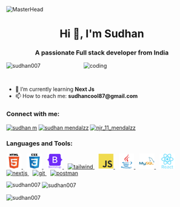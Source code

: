 ![MasterHead](https://media0.giphy.com/media/KAvSc40hSg17F1Z446/100.webp?cid=ecf05e47syvhyohyo6p8jivkrsdivjtwf93ztvcanmqiu3og&ep=v1_gifs_search&rid=100.webp&ct=g)

<h1 align="center">Hi 👋, I'm Sudhan</h1>
<h3 align="center">A passionate Full stack developer from India</h3>
<img
  align="right"
  alt="coding"
  width="300"
  src="https://media2.giphy.com/media/v1.Y2lkPTc5MGI3NjExZDE4Y3FoZnN6NGFuZG94YnlrNmY1cWhvYnFnaTY3NjNhZ3lzamtjNSZlcD12MV9pbnRlcm5hbF9naWZfYnlfaWQmY3Q9Zw/HLB0nLA36GCCo6JuB5/giphy.gif"
/>
<p align="left">
  <img
    src="https://komarev.com/ghpvc/?username=sudhan007&label=Profile%20views&color=0e75b6&style=flat"
    alt="sudhan007"
  />
</p>

<p align="left">
  <a href="https://twitter.com/" target="blank"
    ><img
      src="https://img.shields.io/twitter/follow/?logo=twitter&style=for-the-badge"
      alt=""
  /></a>
</p>

<ul>
  <li>🌱 I’m currently learning <strong>Next Js</strong></li>
  <li>📫 How to reach me: <strong>sudhancool87@gmail.com</strong></li>
</ul>


<h3 align="left">Connect with me:</h3>
<p align="left">
  <a href="https://linkedin.com/in/sudhan m" target="blank"
    ><img
      align="center"
      src="https://raw.githubusercontent.com/rahuldkjain/github-profile-readme-generator/master/src/images/icons/Social/linked-in-alt.svg"
      alt="sudhan m"
      height="30"
      width="40"
  /></a>
  <a href="https://fb.com/sudhan mendalzz" target="blank"
    ><img
      align="center"
      src="https://raw.githubusercontent.com/rahuldkjain/github-profile-readme-generator/master/src/images/icons/Social/facebook.svg"
      alt="sudhan mendalzz"
      height="30"
      width="40"
  /></a>
  <a href="https://instagram.com/njr_11_mendalzz" target="blank"
    ><img
      align="center"
      src="https://raw.githubusercontent.com/rahuldkjain/github-profile-readme-generator/master/src/images/icons/Social/instagram.svg"
      alt="njr_11_mendalzz"
      height="30"
      width="40"
  /></a>
</p>

<h3 align="left">Languages and Tools:</h3>
<p align="left">
  <a href="https://www.w3.org/html/" target="_blank" rel="noreferrer" style="margin-right: 10px;">
    <img
      src="https://raw.githubusercontent.com/devicons/devicon/master/icons/html5/html5-original-wordmark.svg"
      alt="html5"
      width="40"
      height="40"
    />
  </a>
  <a href="https://www.w3schools.com/css/" target="_blank" rel="noreferrer" style="margin-right: 10px;">
    <img
      src="https://raw.githubusercontent.com/devicons/devicon/master/icons/css3/css3-original-wordmark.svg"
      alt="css3"
      width="40"
      height="40"
    />
  </a>
  <a href="https://getbootstrap.com" target="_blank" rel="noreferrer" style="margin-right: 10px;">
    <img
      src="https://raw.githubusercontent.com/devicons/devicon/master/icons/bootstrap/bootstrap-plain-wordmark.svg"
      alt="bootstrap"
      width="40"
      height="40"
    />
  </a>
    <a href="https://tailwindcss.com/" target="_blank" rel="noreferrer" style="margin-right: 10px;">
    <img
      src="https://www.vectorlogo.zone/logos/tailwindcss/tailwindcss-icon.svg"
      alt="tailwind"
      width="40"
      height="40"
    />
  </a>
    <a
    href="https://developer.mozilla.org/en-US/docs/Web/JavaScript"
    target="_blank"
    rel="noreferrer"
    style="margin-right: 10px;"
  >
    <img
      src="https://raw.githubusercontent.com/devicons/devicon/master/icons/javascript/javascript-original.svg"
      alt="javascript"
      width="40"
      height="40"
    />
  </a>
    <a href="https://www.java.com" target="_blank" rel="noreferrer" style="margin-right: 10px;">
    <img
      src="https://raw.githubusercontent.com/devicons/devicon/master/icons/java/java-original.svg"
      alt="java"
      width="40"
      height="40"
    />
  </a>
    <a href="https://www.mysql.com/" target="_blank" rel="noreferrer" style="margin-right: 10px;">
    <img
      src="https://raw.githubusercontent.com/devicons/devicon/master/icons/mysql/mysql-original-wordmark.svg"
      alt="mysql"
      width="40"
      height="40"
    />
  </a>
    <a href="https://reactjs.org/" target="_blank" rel="noreferrer" style="margin-right: 10px;">
    <img
      src="https://raw.githubusercontent.com/devicons/devicon/master/icons/react/react-original-wordmark.svg"
      alt="react"
      width="40"
      height="40"
    />
  </a>
    <a href="https://nextjs.org/" target="_blank" rel="noreferrer" style="margin-right: 10px;">
    <img
      src="https://cdn.worldvectorlogo.com/logos/nextjs-2.svg"
      alt="nextjs"
      width="40"
      height="40"
    />
  </a>
  <a href="https://git-scm.com/" target="_blank" rel="noreferrer" style="margin-right: 10px;">
    <img
      src="https://www.vectorlogo.zone/logos/git-scm/git-scm-icon.svg"
      alt="git"
      width="40"
      height="40"
    />
  </a>
  <a href="https://postman.com" target="_blank" rel="noreferrer" style="margin-right: 10px;">
    <img
      src="https://www.vectorlogo.zone/logos/getpostman/getpostman-icon.svg"
      alt="postman"
      width="40"
      height="40"
    />
  </a>


</p>

<p>
  <img
    align="left"
    src="https://github-readme-stats.vercel.app/api/top-langs?username=sudhan007&show_icons=true&locale=en&layout=compact"
    alt="sudhan007"
  />
</p>

<p>
  &nbsp;<img
    align="center"
    src="https://github-readme-stats.vercel.app/api?username=sudhan007&show_icons=true&locale=en"
    alt="sudhan007"
  />
</p>

<p>
  <img
    align="center"
    src="https://github-readme-streak-stats.herokuapp.com/?user=sudhan007&"
    alt="sudhan007"
  />
</p>
